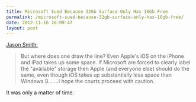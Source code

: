 ```yaml
---
title: Microsoft Sued Because 32Gb Surface Only Has 16Gb Free
permalink: /microsoft-sued-because-32gb-surface-only-has-16gb-free/
date: 2012-11-16 16:09:47
layout: post
---
```


[Jason Smith:](http://techandlife.net/thelatest/2012-11-15/microsoft-sued-because-32gb-surface-only-has-16gb-available)

> But where does one draw the line? Even Apple's iOS on the iPhone and iPad takes up some space. If Microsoft are forced to clearly label the "available" storage then Apple (and everyone else) should do the same, even though iOS takes up substantially less space than Windows 8... ...I hope the courts proceed with caution.

It was only a matter of time.